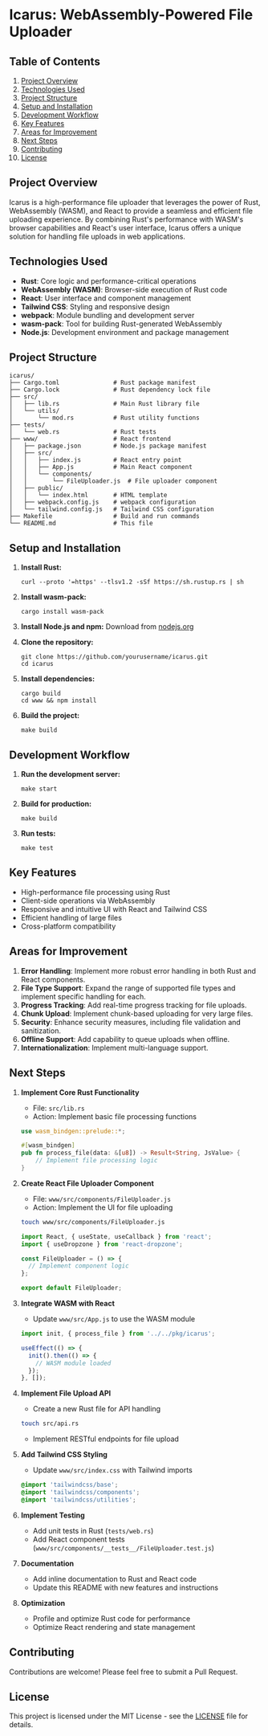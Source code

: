# Icarus: WebAssembly-Powered File Uploader

## Table of Contents
1. [Project Overview](#project-overview)
2. [Technologies Used](#technologies-used)
3. [Project Structure](#project-structure)
4. [Setup and Installation](#setup-and-installation)
5. [Development Workflow](#development-workflow)
6. [Key Features](#key-features)
7. [Areas for Improvement](#areas-for-improvement)
8. [Next Steps](#next-steps)
9. [Contributing](#contributing)
10. [License](#license)

## Project Overview

Icarus is a high-performance file uploader that leverages the power of Rust, WebAssembly (WASM), and React to provide a seamless and efficient file uploading experience. By combining Rust's performance with WASM's browser capabilities and React's user interface, Icarus offers a unique solution for handling file uploads in web applications.

## Technologies Used

- **Rust**: Core logic and performance-critical operations
- **WebAssembly (WASM)**: Browser-side execution of Rust code
- **React**: User interface and component management
- **Tailwind CSS**: Styling and responsive design
- **webpack**: Module bundling and development server
- **wasm-pack**: Tool for building Rust-generated WebAssembly
- **Node.js**: Development environment and package management

## Project Structure

```
icarus/
├── Cargo.toml               # Rust package manifest
├── Cargo.lock               # Rust dependency lock file
├── src/
│   ├── lib.rs               # Main Rust library file
│   └── utils/
│       └── mod.rs           # Rust utility functions
├── tests/
│   └── web.rs               # Rust tests
├── www/                     # React frontend
│   ├── package.json         # Node.js package manifest
│   ├── src/
│   │   ├── index.js         # React entry point
│   │   ├── App.js           # Main React component
│   │   └── components/
│   │       └── FileUploader.js  # File uploader component
│   ├── public/
│   │   └── index.html       # HTML template
│   ├── webpack.config.js    # webpack configuration
│   └── tailwind.config.js   # Tailwind CSS configuration
├── Makefile                 # Build and run commands
└── README.md                # This file
```

## Setup and Installation

1. **Install Rust:**
   ```
   curl --proto '=https' --tlsv1.2 -sSf https://sh.rustup.rs | sh
   ```

2. **Install wasm-pack:**
   ```
   cargo install wasm-pack
   ```

3. **Install Node.js and npm:** Download from [nodejs.org](https://nodejs.org/)

4. **Clone the repository:**
   ```
   git clone https://github.com/yourusername/icarus.git
   cd icarus
   ```

5. **Install dependencies:**
   ```
   cargo build
   cd www && npm install
   ```

6. **Build the project:**
   ```
   make build
   ```

## Development Workflow

1. **Run the development server:**
   ```
   make start
   ```

2. **Build for production:**
   ```
   make build
   ```

3. **Run tests:**
   ```
   make test
   ```

## Key Features

- High-performance file processing using Rust
- Client-side operations via WebAssembly
- Responsive and intuitive UI with React and Tailwind CSS
- Efficient handling of large files
- Cross-platform compatibility

## Areas for Improvement

1. **Error Handling**: Implement more robust error handling in both Rust and React components.
2. **File Type Support**: Expand the range of supported file types and implement specific handling for each.
3. **Progress Tracking**: Add real-time progress tracking for file uploads.
4. **Chunk Upload**: Implement chunk-based uploading for very large files.
5. **Security**: Enhance security measures, including file validation and sanitization.
6. **Offline Support**: Add capability to queue uploads when offline.
7. **Internationalization**: Implement multi-language support.

## Next Steps

1. **Implement Core Rust Functionality**
   - File: `src/lib.rs`
   - Action: Implement basic file processing functions
   ```rust
   use wasm_bindgen::prelude::*;

   #[wasm_bindgen]
   pub fn process_file(data: &[u8]) -> Result<String, JsValue> {
       // Implement file processing logic
   }
   ```

2. **Create React File Uploader Component**
   - File: `www/src/components/FileUploader.js`
   - Action: Implement the UI for file uploading
   ```bash
   touch www/src/components/FileUploader.js
   ```
   ```jsx
   import React, { useState, useCallback } from 'react';
   import { useDropzone } from 'react-dropzone';

   const FileUploader = () => {
     // Implement component logic
   };

   export default FileUploader;
   ```

3. **Integrate WASM with React**
   - Update `www/src/App.js` to use the WASM module
   ```jsx
   import init, { process_file } from '../../pkg/icarus';

   useEffect(() => {
     init().then(() => {
       // WASM module loaded
     });
   }, []);
   ```

4. **Implement File Upload API**
   - Create a new Rust file for API handling
   ```bash
   touch src/api.rs
   ```
   - Implement RESTful endpoints for file upload

5. **Add Tailwind CSS Styling**
   - Update `www/src/index.css` with Tailwind imports
   ```css
   @import 'tailwindcss/base';
   @import 'tailwindcss/components';
   @import 'tailwindcss/utilities';
   ```

6. **Implement Testing**
   - Add unit tests in Rust (`tests/web.rs`)
   - Add React component tests (`www/src/components/__tests__/FileUploader.test.js`)

7. **Documentation**
   - Add inline documentation to Rust and React code
   - Update this README with new features and instructions

8. **Optimization**
   - Profile and optimize Rust code for performance
   - Optimize React rendering and state management

## Contributing

Contributions are welcome! Please feel free to submit a Pull Request.

## License

This project is licensed under the MIT License - see the [LICENSE](LICENSE) file for details.